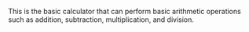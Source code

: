 This is the basic calculator that can perform
 basic arithmetic operations such as addition,
 subtraction, multiplication, and division.
